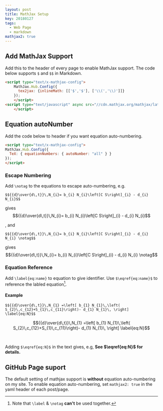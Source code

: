 ```yaml
---
layout: post
title: MathJax Setup
key: 20180127
tags:
  - Web Page
  - markdown
mathjax2: true
---
```


## Add MathJax Support 

Add this to the header of every page to enable MathJax support. The code below supports `$` and `$$` in Markdown.

```html
<script type="text/x-mathjax-config">
    MathJax.Hub.Config({
      tex2jax: {inlineMath: [['$','$'], ['\\(','\\)']]}
    });
    </script>
<script type="text/javascript" async src="//cdn.mathjax.org/mathjax/latest/MathJax.js?config=TeX-MML-AM_CHTML">
    </script>
```

## Equation autoNumber
Add the code below to header if you want equation auto-numbering.
```html
<script type="text/x-mathjax-config">
MathJax.Hub.Config({
  TeX: { equationNumbers: { autoNumber: "all" } }
});
</script>
```

### Escape Numbering

Add `\notag` to the equations to escape auto-numbering, e.g.
```
$${{d}\over{d\,t}}\,N_{i}= b_{i} N_{i}\left[C S\right]_{i} - d_{i} N_{i}$$
```
gives
$${{d}\over{d\,t}}\,N_{i}= b_{i} N_{i}\left[C S\right]_{i} - d_{i} N_{i}$$

, and 
```
$${{d}\over{d\,t}}\,N_{i}= b_{i} N_{i}\left[C S\right]_{i} - d_{i} N_{i} \notag$$
```
gives
$${{d}\over{d\,t}}\,N_{i}= b_{i} N_{i}\left[C S\right]_{i} - d_{i} N_{i} \notag$$

### Equation Reference

Add `\label{eq:name}` to equation to give identifier. Use `$\eqref{eq:name}$` to reference the labled equation[^1].

#### Example
```
$${{d}\over{d\,t}}\,N_{1} =\left[ b_{1} N_{1}\,\left( S_{2}\,c_{12}+S_{1}\,c_{11}\right)- d_{1} N_{1}\, \right] \label{eq:N}$$
```

$${{d}\over{d\,t}}\,N_{1} =\left[ b_{1} N_{1}\,\left( S_{2}\,c_{12}+S_{1}\,c_{11}\right)- d_{1} N_{1}\, \right] \label{eq:N}$$

<br>

Adding `$\eqref{eq:N}$` in the text gives, e.g, **See $\eqref{eq:N}$ for details.**


## GitHub Page suport

The default setting of mathjax support is **without** equation auto-numbering on my site. To enable equation auto-numbering, set `mathjax2: true` in the yaml header of each post/page.

[^1]: Note that `\label` & `\notag` **can't** be used together.